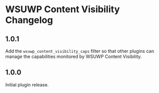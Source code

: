 # WSUWP Content Visibility Changelog

## 1.0.1

Add the `wsuwp_content_visibility_caps` filter so that other plugins can manage the capabilities monitored by WSUWP Content Visibility.

## 1.0.0

Initial plugin release.
